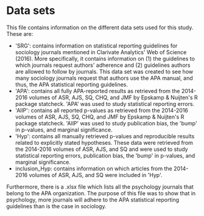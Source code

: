 # Data sets 

This file contains information on the different data sets used for this study. These are:

- 'SRG': contains information on statistical reporting guidelines for sociology journals mentioned in Clarivate Analytics' Web of Science (2016). More specifically, it contains information on (1) the guidelines to which journals request authors' adherence and (2) guidelines authors are allowed to follow by journals. This data set was created to see how many sociology journals request that authors use the APA manual, and thus, the APA statistical reporting guidelines.
- 'APA': contains all fully APA-reported results as retrieved from the 2014-2016 volumes of ASR, AJS, SQ, CHQ, and JMF by Epskamp & Nuijten's R package statcheck. 'APA' was used to study statistical reporting errors.
- 'AllP': contains all reported p-values as retrieved from the 2014-2016 volumes of ASR, AJS, SQ, CHQ, and JMF by Epskamp & Nuijten's R package statcheck. 'AllP' was used to study publication bias, the 'bump' in p-values, and marginal significance.
- 'Hyp': contains all manually retrieved p-values and reproducible results related to explicitly stated hypotheses. These data were retrieved from the 2014-2016 volumes of ASR, AJS, and SQ and were used to study statistical reporting errors, publication bias, the 'bump' in p-values, and marginal significance.
- inclusion_Hyp: contains information on which articles from the 2014-2016 volumes of ASR, AJS, and SQ were included in 'Hyp'.

Furthermore, there is a .xlsx file which lists all the psychology journals that belong to the APA organization. The purpose of this file was to show that in psychology, more journals will adhere to the APA statistical reporting guidelines than is the case in sociology.

